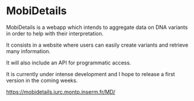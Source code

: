 # MobiDetails
MobiDetails is a webapp which intends to aggregate data on DNA variants in order to help with their interpretation.

It consists in a website where users can easily create variants and retrieve many information.

It will also include an API for programmatic access.

It is currently under intense development and I hope to release a first version in the coming weeks.

https://mobidetails.iurc.montp.inserm.fr/MD/
